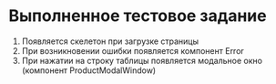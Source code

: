 # Выполненное тестовое задание

1. Появляется скелетон при загрузке страницы
2. При возникновении ошибки появляется компонент Error
3. При нажатии на строку таблицы появляется модальное окно (компонент ProductModalWindow)
